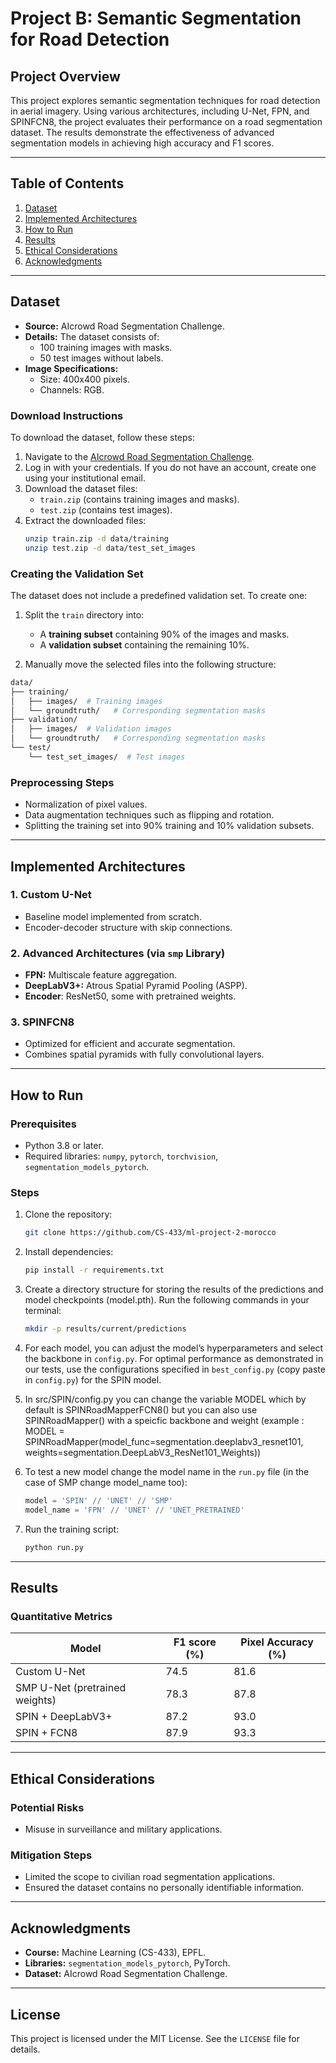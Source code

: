 # Project B: Semantic Segmentation for Road Detection

## Project Overview
This project explores semantic segmentation techniques for road detection in aerial imagery. Using various architectures, including U-Net, FPN, and SPINFCN8, the project evaluates their performance on a road segmentation dataset. The results demonstrate the effectiveness of advanced segmentation models in achieving high accuracy and F1 scores.

---

## Table of Contents
1. [Dataset](#dataset)
2. [Implemented Architectures](#implemented-architectures)
3. [How to Run](#how-to-run)
4. [Results](#results)
5. [Ethical Considerations](#ethical-considerations)
6. [Acknowledgments](#acknowledgments)

---

## Dataset
- **Source:** AIcrowd Road Segmentation Challenge.
- **Details:** The dataset consists of:
  - 100 training images with masks.
  - 50 test images without labels.
- **Image Specifications:**
  - Size: 400x400 pixels.
  - Channels: RGB.

### Download Instructions
To download the dataset, follow these steps:
1. Navigate to the [AIcrowd Road Segmentation Challenge](https://www.aicrowd.com/challenges/epfl-ml-road-segmentation).
2. Log in with your credentials. If you do not have an account, create one using your institutional email.
3. Download the dataset files:
   - `train.zip` (contains training images and masks).
   - `test.zip` (contains test images).
4. Extract the downloaded files:
   ```bash
   unzip train.zip -d data/training
   unzip test.zip -d data/test_set_images
### Creating the Validation Set
The dataset does not include a predefined validation set. To create one:

1. Split the `train` directory into:
   - A **training subset** containing 90% of the images and masks.
   - A **validation subset** containing the remaining 10%.

2. Manually move the selected files into the following structure:
````bash
data/
├── training/
│   ├── images/  # Training images
│   └── groundtruth/   # Corresponding segmentation masks
├── validation/
│   ├── images/  # Validation images
│   └── groundtruth/   # Corresponding segmentation masks
└── test/
    └── test_set_images/  # Test images
````

### Preprocessing Steps
- Normalization of pixel values.
- Data augmentation techniques such as flipping and rotation.
- Splitting the training set into 90% training and 10% validation subsets.

---

## Implemented Architectures
### 1. Custom U-Net
- Baseline model implemented from scratch.
- Encoder-decoder structure with skip connections.

### 2. Advanced Architectures (via `smp` Library)
- **FPN:** Multiscale feature aggregation.
- **DeepLabV3+:** Atrous Spatial Pyramid Pooling (ASPP).
- **Encoder**: ResNet50, some with pretrained weights.

### 3. SPINFCN8
- Optimized for efficient and accurate segmentation.
- Combines spatial pyramids with fully convolutional layers.

---

## How to Run

### Prerequisites
- Python 3.8 or later.
- Required libraries: `numpy`, `pytorch`, `torchvision`, `segmentation_models_pytorch`.

### Steps
1. Clone the repository:
   ```bash
   git clone https://github.com/CS-433/ml-project-2-morocco
   ```
2. Install dependencies:
   ```bash
   pip install -r requirements.txt
   ```


4. Create a directory structure for storing the results of the predictions and model checkpoints (model.pth). Run the following commands in your terminal:
   ```bash
   mkdir -p results/current/predictions
   ```



5. For each model, you can adjust the model’s hyperparameters and select the backbone in `config.py`. For optimal performance as demonstrated in our tests, use the configurations specified in `best_config.py` (copy paste in `config.py`) for the SPIN model.

6. In src/SPIN/config.py you can change the variable MODEL which by default is SPINRoadMapperFCN8() but you can also use SPINRoadMapper() with a speicfic backbone and weight (example : MODEL = SPINRoadMapper(model_func=segmentation.deeplabv3_resnet101, weights=segmentation.DeepLabV3_ResNet101_Weights))

7. To test a new model change the model name in the `run.py` file (in the case of SMP change model_name too):
   ```python
   model = 'SPIN' // 'UNET' // 'SMP'
   model_name = 'FPN' // 'UNET' // 'UNET_PRETRAINED'
   ```

8. Run the training script:
   ```bash
   python run.py
   ```


---

## Results

### Quantitative Metrics
| Model        | F1 score (%) | Pixel Accuracy (%) |
|--------------|---------|--------------------|
| Custom U-Net | 74.5    | 81.6               |
| SMP U-Net (pretrained weights)          | 78.3    | 87.8              |
| SPIN + DeepLabV3+     | 87.2   | 93.0               |
| SPIN + FCN8     | 87.9   | 93.3               |
---

## Ethical Considerations

### Potential Risks
- Misuse in surveillance and military applications.

### Mitigation Steps
- Limited the scope to civilian road segmentation applications.
- Ensured the dataset contains no personally identifiable information.

---

## Acknowledgments
- **Course:** Machine Learning (CS-433), EPFL.
- **Libraries:** `segmentation_models_pytorch`, PyTorch.
- **Dataset:** AIcrowd Road Segmentation Challenge.

---

## License
This project is licensed under the MIT License. See the `LICENSE` file for details.

